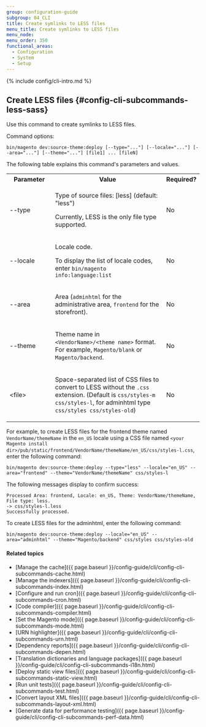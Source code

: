 ```yaml
---
group: configuration-guide
subgroup: 04_CLI
title: Create symlinks to LESS files
menu_title: Create symlinks to LESS files
menu_node:
menu_order: 350
functional_areas:
  - Configuration
  - System
  - Setup
---
```


{% include config/cli-intro.md %}

## Create LESS files {#config-cli-subcommands-less-sass}

Use this command to create symlinks to LESS files.

Command options:

	bin/magento dev:source-theme:deploy [--type="..."] [--locale="..."] [--area="..."] [--theme="..."] [file1] ... [fileN]

The following table explains this command's parameters and values.

<table>
	<col width="25%" />
	<col width="65%" />
	<col width="10%" />
	<tbody>
	<tr>
		<th>Parameter</th>
		<th>Value</th>
		<th>Required?</th>
	</tr>
	<tr>
		<td><p>--type</p></td>
		<td><p>Type of source files: [less] (default: "less")</p>
			<p>Currently, LESS is the only file type supported.</p></td>
		<td><p>No</p></td>
	</tr>
	<tr>
		<td><p>--locale</p></td>
		<td><p>Locale code.</p>
			<p>To display the list of locale codes, enter <code>bin/magento info:language:list</code></p></td>
		<td><p>No</p></td>
	</tr>
	<tr>
		<td><p>--area</p></td>
		<td><p>Area (<code>adminhtml</code> for the administrative area, <code>frontend</code> for the storefront).</p></td>
		<td><p>No</p></td>
	</tr>
	<tr>
		<td><p>--theme</p></td>
		<td><p>Theme name in <code>&lt;VendorName>/&lt;theme name></code> format. For example, <code>Magento/blank</code> or <code>Magento/backend</code>.</p></td>
		<td><p>No</p></td>
	</tr>
	<tr>
		<td><p>&lt;file></p></td>
		<td><p>Space-separated list of CSS files to convert to LESS without the <code>.css</code> extension. (Default is <code>css/styles-m css/styles-l</code>, for adminhtml type <code>css/styles css/styles-old</code>)</p></td>
		<td><p>No</p></td>
	</tr>
	</tbody>
</table>

For example, to create LESS files for the frontend theme named `VendorName/themeName` in the `en_US` locale using a CSS file named `<your Magento install dir>/pub/static/frontend/VendorName/themeName/en_US/css/styles-l.css`, enter the following command:

	bin/magento dev:source-theme:deploy --type="less" --locale="en_US" --area="frontend" --theme="VendorName/themeName" css/styles-l

The following messages display to confirm success:

	Processed Area: frontend, Locale: en_US, Theme: VendorName/themeName, File type: less.
	-> css/styles-l.less
	Successfully processed.

To create LESS files for the adminhtml, enter the following command:

	bin/magento dev:source-theme:deploy --locale="en_US" --area="adminhtml" --theme="Magento/backend" css/styles css/styles-old

#### Related topics

-   [Manage the cache]({{ page.baseurl }}/config-guide/cli/config-cli-subcommands-cache.html)
-   [Manage the indexers]({{ page.baseurl }}/config-guide/cli/config-cli-subcommands-index.html)
-   [Configure and run cron]({{ page.baseurl }}/config-guide/cli/config-cli-subcommands-cron.html)
-   [Code compiler]({{ page.baseurl }}/config-guide/cli/config-cli-subcommands-compiler.html)
-   [Set the Magento mode]({{ page.baseurl }}/config-guide/cli/config-cli-subcommands-mode.html)
-   [URN highlighter]({{ page.baseurl }}/config-guide/cli/config-cli-subcommands-urn.html)
-   [Dependency reports]({{ page.baseurl }}/config-guide/cli/config-cli-subcommands-depen.html)
-   [Translation dictionaries and language packages]({{ page.baseurl }}/config-guide/cli/config-cli-subcommands-i18n.html)
-   [Deploy static view files]({{ page.baseurl }}/config-guide/cli/config-cli-subcommands-static-view.html)
-   [Run unit tests]({{ page.baseurl }}/config-guide/cli/config-cli-subcommands-test.html)
-   [Convert layout XML files]({{ page.baseurl }}/config-guide/cli/config-cli-subcommands-layout-xml.html)
-   [Generate data for performance testing]({{ page.baseurl }}/config-guide/cli/config-cli-subcommands-perf-data.html)

